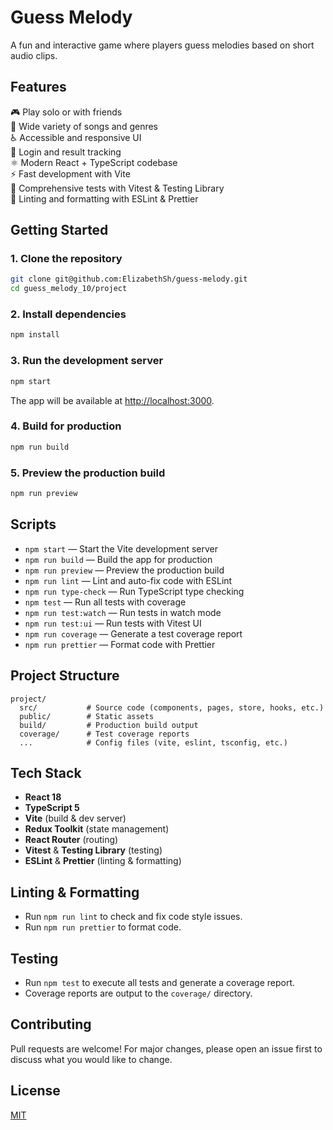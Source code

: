 # Guess Melody

A fun and interactive game where players guess melodies based on short audio clips.

## Features

🎮 Play solo or with friends  
🎵 Wide variety of songs and genres  
♿ Accessible and responsive UI  
🔐 Login and result tracking  
⚛️ Modern React + TypeScript codebase  
⚡ Fast development with Vite  
🧪 Comprehensive tests with Vitest & Testing Library  
🧹 Linting and formatting with ESLint & Prettier

## Getting Started

### 1. Clone the repository

```bash
git clone git@github.com:ElizabethSh/guess-melody.git
cd guess_melody_10/project
```

### 2. Install dependencies

```bash
npm install
```

### 3. Run the development server

```bash
npm start
```

The app will be available at [http://localhost:3000](http://localhost:3000).

### 4. Build for production

```bash
npm run build
```

### 5. Preview the production build

```bash
npm run preview
```

## Scripts

- `npm start` — Start the Vite development server
- `npm run build` — Build the app for production
- `npm run preview` — Preview the production build
- `npm run lint` — Lint and auto-fix code with ESLint
- `npm run type-check` — Run TypeScript type checking
- `npm test` — Run all tests with coverage
- `npm run test:watch` — Run tests in watch mode
- `npm run test:ui` — Run tests with Vitest UI
- `npm run coverage` — Generate a test coverage report
- `npm run prettier` — Format code with Prettier

## Project Structure

```
project/
  src/           # Source code (components, pages, store, hooks, etc.)
  public/        # Static assets
  build/         # Production build output
  coverage/      # Test coverage reports
  ...            # Config files (vite, eslint, tsconfig, etc.)
```

## Tech Stack

- **React 18**
- **TypeScript 5**
- **Vite** (build & dev server)
- **Redux Toolkit** (state management)
- **React Router** (routing)
- **Vitest** & **Testing Library** (testing)
- **ESLint** & **Prettier** (linting & formatting)

## Linting & Formatting

- Run `npm run lint` to check and fix code style issues.
- Run `npm run prettier` to format code.

## Testing

- Run `npm test` to execute all tests and generate a coverage report.
- Coverage reports are output to the `coverage/` directory.

## Contributing

Pull requests are welcome! For major changes, please open an issue first to discuss what you would like to change.

## License

[MIT](LICENSE)
